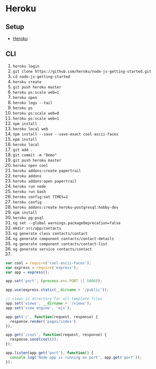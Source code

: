 # Heroku
## Setup
 * [Heroku](Heroku.com)
 
## CLI

1. `heroku login`
2. `git clone https://github.com/heroku/node-js-getting-started.git`
3. `cd node-js-getting-started`
4. `heroku create`
5. `git push heroku master`
6. `heroku ps:scale web=1`
7. `heroku open`
8. `heroku logs --tail`
9. `heroku ps`
10. `heroku ps:scale web=0`
11. `heroku ps:scale web=1`
12. `npm install`
13. `heroku local web`
14. `npm install --save --save-exact cool-ascii-faces`
15. `npm install`
16. `heroku local`
17. `git add .`
18. `git commit -m "Demo"`
19. `git push heroku master`
20. `heroku open cool`
21. `heroku addons:create papertrail`
22. `heroku addons`
23. `heroku addons:open papertrail`
24. `heroku run node`
25. `heroku run bash`
26. `heroku config:set TIMES=2`
27. `heroku config`
28. `heroku addons:create heroku-postgresql:hobby-dev`
29. `npm install`
30. `heroku pg:psql`
31. `ng set --global warnings.packageDeprecation=false`
32. `mkdir src/app/contacts`
33. `ng generate class contacts/contact`
34. `ng generate component contacts/contact-details`
35. `ng generate component contacts/contact-list`
36. `ng generate service contacts/contact`
37. 


```node.js
var cool = require('cool-ascii-faces');
var express = require('express');
var app = express();

app.set('port', (process.env.PORT || 5000));

app.use(express.static(__dirname + '/public'));

// views is directory for all template files
app.set('views', __dirname + '/views');
app.set('view engine', 'ejs');

app.get('/', function(request, response) {
  response.render('pages/index')
});

app.get('/cool', function(request, response) {
  response.send(cool());
});

app.listen(app.get('port'), function() {
  console.log('Node app is running on port', app.get('port'));
});
```



